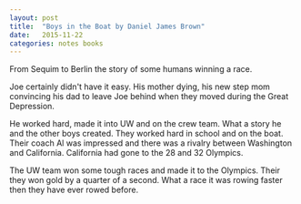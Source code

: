 ```yaml
---
layout: post
title:  "Boys in the Boat by Daniel James Brown"
date:   2015-11-22
categories: notes books
---
```


From Sequim to Berlin the story of some humans winning a race.

Joe certainly didn't have it easy. His mother dying, his new step mom convincing his dad to leave Joe behind when they moved during the Great Depression.

He worked hard, made it into UW and on the crew team.  What a story he and the other boys created. They worked hard in school and on the boat. Their coach Al was impressed and there was a rivalry between Washington and California.  California had gone to the 28 and 32 Olympics.

The UW team won some tough races and made it to the Olympics. Their they won gold by a quarter of a second.  What a race it was rowing faster then they have ever rowed before. 